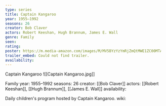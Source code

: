 ```yaml
---
type: series
title: Captain Kangaroo
year: 1955–1992
seasons: 26
creator: Bob Claver
actors: Robert Keeshan, Hugh Brannum, James E. Wall
genre: Family
seen:
rating: 
poster: https://m.media-amazon.com/images/M/MV5BYzYzYmRjZmQtMWE1ZC00MTAwLTg4ODgtZmJlZDU5NTFlNmUzXkEyXkFqcGdeQXVyMTUyNjc3NDQ4._V1_SX300.jpg
trailer_embed: Could not find trailer.
availability:
---
```

Captain Kangaroo
![[Captain Kangaroo.jpg]]

Family
year: 1955–1992
seasons: 26
creator: [[Bob Claver]]
actors: [[Robert Keeshan]], [[Hugh Brannum]], [[James E. Wall]]
availability:

Daily children's program hosted by Captain Kangaroo.
wiki: 


